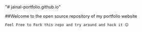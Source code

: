 "# jainal-portfolio.github.io" 


##Welcome to the open source repository of my portfolio website 

    Feel Free to Fork this repo and try around and hack it 😊
